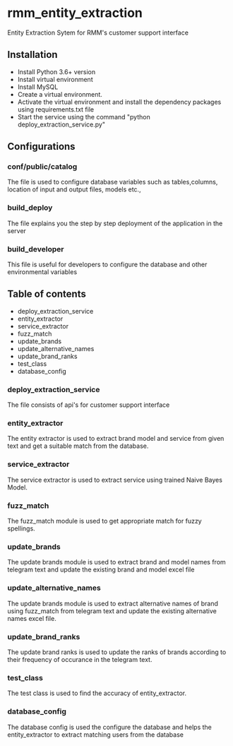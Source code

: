 # rmm_entity_extraction
Entity Extraction Sytem for RMM's customer support interface

## Installation
- Install Python 3.6+ version 
- Install virtual environment
- Install MySQL
- Create a virtual environment. 
- Activate the virtual environment and install the dependency packages using requirements.txt file
- Start the service using the command "python deploy_extraction_service.py"

## Configurations
### conf/public/catalog
The file is used to configure database variables such as tables,columns, location of input and output files, models etc.,

### build_deploy
The file explains you the step by step deployment of the application in the server

### build_developer
This file is useful for developers to configure the database and other environmental variables

## Table of contents
- deploy_extraction_service
- entity_extractor
- service_extractor
- fuzz_match
- update_brands
- update_alternative_names
- update_brand_ranks
- test_class
- database_config


### deploy_extraction_service
The file consists of api's for customer support interface

### entity_extractor
The entity extractor is used to extract brand model and service from given text and get a suitable match from the database. 

### service_extractor
The service extractor is used to extract service using trained Naive Bayes Model.

### fuzz_match
The fuzz_match module is used to get appropriate match for fuzzy spellings. 

### update_brands
The update brands module is used to extract brand and model names from telegram text and update the existing brand and model excel file

### update_alternative_names
The update brands module is used to extract alternative names of brand using fuzz_match from telegram text and update the existing alternative names excel file.

### update_brand_ranks
The update brand ranks is used to update the ranks of brands according to their frequency of occurance in the telegram text.

### test_class
The test class is used to find the accuracy of entity_extractor.

### database_config
The database config is used the configure the database and helps the entity_extractor to extract matching users from the database
